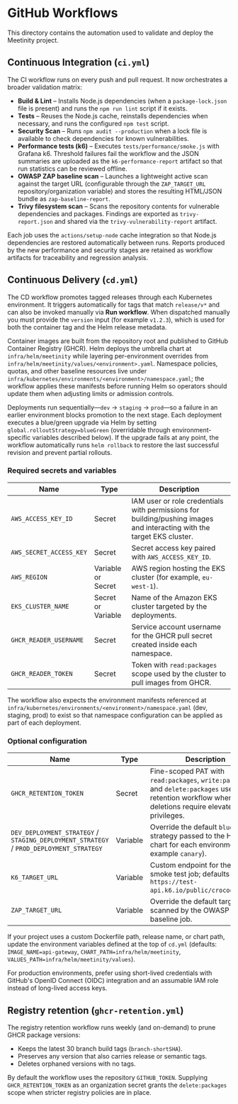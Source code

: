 # GitHub Workflows

This directory contains the automation used to validate and deploy the Meetinity project.

## Continuous Integration (`ci.yml`)

The CI workflow runs on every push and pull request. It now orchestrates a broader validation matrix:

- **Build & Lint** – Installs Node.js dependencies (when a `package-lock.json` file is present) and runs the `npm run lint` script if it exists.
- **Tests** – Reuses the Node.js cache, reinstalls dependencies when necessary, and runs the configured `npm test` script.
- **Security Scan** – Runs `npm audit --production` when a lock file is available to check dependencies for known vulnerabilities.
- **Performance tests (k6)** – Executes `tests/performance/smoke.js` with Grafana k6. Threshold failures fail the workflow and the JSON summaries are uploaded as the `k6-performance-report` artifact so that run statistics can be reviewed offline.
- **OWASP ZAP baseline scan** – Launches a lightweight active scan against the target URL (configurable through the `ZAP_TARGET_URL` repository/organization variable) and stores the resulting HTML/JSON bundle as `zap-baseline-report`.
- **Trivy filesystem scan** – Scans the repository contents for vulnerable dependencies and packages. Findings are exported as `trivy-report.json` and shared via the `trivy-vulnerability-report` artifact.

Each job uses the `actions/setup-node` cache integration so that Node.js dependencies are restored automatically between runs. Reports produced by the new performance and security stages are retained as workflow artifacts for traceability and regression analysis.

## Continuous Delivery (`cd.yml`)

The CD workflow promotes tagged releases through each Kubernetes environment. It triggers automatically for tags that match `release/v*` and can also be invoked manually via **Run workflow**. When dispatched manually you must provide the `version` input (for example `v1.2.3`), which is used for both the container tag and the Helm release metadata.

Container images are built from the repository root and published to GitHub Container Registry (GHCR). Helm deploys the umbrella chart at `infra/helm/meetinity` while layering per-environment overrides from `infra/helm/meetinity/values/<environment>.yaml`. Namespace policies, quotas, and other baseline resources live under `infra/kubernetes/environments/<environment>/namespace.yaml`; the workflow applies these manifests before running Helm so operators should update them when adjusting limits or admission controls.

Deployments run sequentially—`dev` → `staging` → `prod`—so a failure in an earlier environment blocks promotion to the next stage. Each deployment executes a blue/green upgrade via Helm by setting `global.rolloutStrategy=blueGreen` (overridable through environment-specific variables described below). If the upgrade fails at any point, the workflow automatically runs `helm rollback` to restore the last successful revision and prevent partial rollouts.

### Required secrets and variables

| Name | Type | Description |
|------|------|-------------|
| `AWS_ACCESS_KEY_ID` | Secret | IAM user or role credentials with permissions for building/pushing images and interacting with the target EKS cluster. |
| `AWS_SECRET_ACCESS_KEY` | Secret | Secret access key paired with `AWS_ACCESS_KEY_ID`. |
| `AWS_REGION` | Variable or Secret | AWS region hosting the EKS cluster (for example, `eu-west-1`). |
| `EKS_CLUSTER_NAME` | Secret or Variable | Name of the Amazon EKS cluster targeted by the deployments. |
| `GHCR_READER_USERNAME` | Secret | Service account username for the GHCR pull secret created inside each namespace. |
| `GHCR_READER_TOKEN` | Secret | Token with `read:packages` scope used by the cluster to pull images from GHCR. |

The workflow also expects the environment manifests referenced at `infra/kubernetes/environments/<environment>/namespace.yaml` (dev, staging, prod) to exist so that namespace configuration can be applied as part of each deployment.

### Optional configuration

| Name | Type | Description |
|------|------|-------------|
| `GHCR_RETENTION_TOKEN` | Secret | Fine-scoped PAT with `read:packages`, `write:packages`, and `delete:packages` used by the retention workflow when deletions require elevated privileges. |
| `DEV_DEPLOYMENT_STRATEGY` / `STAGING_DEPLOYMENT_STRATEGY` / `PROD_DEPLOYMENT_STRATEGY` | Variable | Override the default `blueGreen` strategy passed to the Helm chart for each environment (for example `canary`). |
| `K6_TARGET_URL` | Variable | Custom endpoint for the k6 smoke test job; defaults to `https://test-api.k6.io/public/crocodiles/1/`. |
| `ZAP_TARGET_URL` | Variable | Override the default target scanned by the OWASP ZAP baseline job. |

If your project uses a custom Dockerfile path, release name, or chart path, update the environment variables defined at the top of `cd.yml` (defaults: `IMAGE_NAME=api-gateway`, `CHART_PATH=infra/helm/meetinity`, `VALUES_PATH=infra/helm/meetinity/values`).

For production environments, prefer using short-lived credentials with GitHub's OpenID Connect (OIDC) integration and an assumable IAM role instead of long-lived access keys.

## Registry retention (`ghcr-retention.yml`)

The registry retention workflow runs weekly (and on-demand) to prune GHCR package versions:

- Keeps the latest 30 branch build tags (`branch-shortSHA`).
- Preserves any version that also carries release or semantic tags.
- Deletes orphaned versions with no tags.

By default the workflow uses the repository `GITHUB_TOKEN`. Supplying `GHCR_RETENTION_TOKEN` as an organization secret grants the `delete:packages` scope when stricter registry policies are in place.

